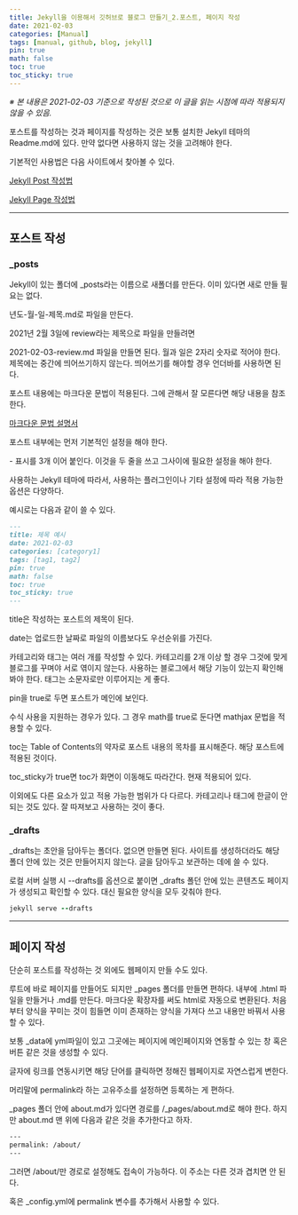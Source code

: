 ```yaml
---
title: Jekyll을 이용해서 깃허브로 블로그 만들기_2.포스트, 페이지 작성
date: 2021-02-03
categories: [Manual]
tags: [manual, github, blog, jekyll]
pin: true
math: false
toc: true
toc_sticky: true
---
```


_※ 본 내용은 2021-02-03 기준으로 작성된 것으로 이 글을 읽는 시점에 따라 적용되지 않을 수 있음._

포스트를 작성하는 것과 페이지를 작성하는 것은 보통 설치한 Jekyll 테마의 Readme.md에 있다. 만약 없다면 사용하지 않는 것을 고려해야 한다.

기본적인 사용법은 다음 사이트에서 찾아볼 수 있다.

[Jekyll Post 작성법](https://jekyllrb-ko.github.io/docs/posts/)

[Jekyll Page 작성법](https://jekyllrb-ko.github.io/docs/pages/)

***

## __포스트 작성__

### __\_posts__

Jekyll이 있는 폴더에 _posts라는 이름으로 새폴더를 만든다. 이미 있다면 새로 만들 필요는 없다.

년도-월-일-제목.md로 파일을 만든다.

2021년 2월 3일에 review라는 제목으로 파일을 만들려면

2021-02-03-review.md 파일을 만들면 된다. 월과 일은 2자리 숫자로 적어야 한다. 제목에는 중간에 띄어쓰기하지 않는다. 띄어쓰기를 해야할 경우 언더바를 사용하면 된다.

포스트 내용에는 마크다운 문법이 적용된다. 그에 관해서 잘 모른다면 해당 내용을 참조한다.

[마크다운 문법 설명서](https://chalgx.github.io/manual/MardkdownSyntax/)

포스트 내부에는 먼저 기본적인 설정을 해야 한다.

\- 표시를 3개 이어 붙인다. 이것을 두 줄을 쓰고 그사이에 필요한 설정을 해야 한다.

사용하는 Jekyll 테마에 따라서, 사용하는 플러그인이나 기타 설정에 따라 적용 가능한 옵션은 다양하다.

예시로는 다음과 같이 쓸 수 있다.

```markdown
---
title: 제목 예시
date: 2021-02-03
categories: [category1]
tags: [tag1, tag2]
pin: true
math: false
toc: true
toc_sticky: true
---
```

title은 작성하는 포스트의 제목이 된다.

date는 업로드한 날짜로 파일의 이름보다도 우선순위를 가진다.

카테고리와 태그는 여러 개를 작성할 수 있다. 카테고리를 2개 이상 할 경우 그것에 맞게 블로그를 꾸며야 서로 엮이지 않는다. 사용하는 블로그에서 해당 기능이 있는지 확인해봐야 한다. 태그는 소문자로만 이루어지는 게 좋다.

pin을 true로 두면 포스트가 메인에 보인다.

수식 사용을 지원하는 경우가 있다. 그 경우 math를 true로 둔다면 mathjax 문법을 적용할 수 있다.

toc는 Table of Contents의 약자로 포스트 내용의 목차를 표시해준다. 해당 포스트에 적용된 것이다.

toc_sticky가 true면 toc가 화면이 이동해도 따라간다. 현재 적용되어 있다.

이외에도 다른 요소가 있고 적용 가능한 범위가 다 다르다. 카테고리나 태그에 한글이 안 되는 것도 있다. 잘 따져보고 사용하는 것이 좋다.

### __\_drafts__

_drafts는 초안을 담아두는 폴더다. 없으면 만들면 된다. 사이트를 생성하더라도 해당 폴더 안에 있는 것은 만들어지지 않는다. 글을 담아두고 보관하는 데에 쓸 수 있다.

로컬 서버 실행 시 --drafts를 옵션으로 붙이면 _drafts 폴던 안에 있는 콘텐츠도 페이지가 생성되고 확인할 수 있다. 대신 필요한 양식을 모두 갖춰야 한다.

```ruby
jekyll serve --drafts
```

***

## __페이지 작성__

단순히 포스트를 작성하는 것 외에도 웹페이지 만들 수도 있다.

루트에 바로 페이지를 만들어도 되지만 _pages 폴더를 만들면 편하다. 내부에 .html 파일을 만들거나 .md를 만든다. 마크다운 확장자를 써도 html로 자동으로 변환된다. 처음부터 양식을 꾸미는 것이 힘들면 이미 존재하는 양식을 가져다 쓰고 내용만 바꿔서 사용할 수 있다.

보통 _data에 yml파일이 있고 그곳에는 페이지에 메인페이지와 연동할 수 있는 창 혹은 버튼 같은 것을 생성할 수 있다.

글자에 링크를 연동시키면 해당 단어를 클릭하면 정해진 웹페이지로 자연스럽게 변한다.

머리말에 permalink라 하는 고유주소를 설정하면 등록하는 게 편하다.

_pages 폴더 안에 about.md가 있다면 경로를 /_pages/about.md로 해야 한다. 하지만 about.md 맨 위에 다음과 같은 것을 추가한다고 하자.

```html
---
permalink: /about/
---
```

그러면 /about/만 경로로 설정해도 접속이 가능하다. 이 주소는 다른 것과 겹치면 안 된다.

혹은 _config.yml에 permalink 변수를 추가해서 사용할 수 있다.
